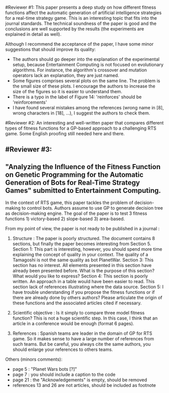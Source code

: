 
#Reviewer #1:
This paper presents a deep study on how different fitness functions affect the automatic generation of artificial intelligence strategies for a real-time strategy game. This is an interesting topic that fits into the journal standards. The technical soundness of the paper is good and the conclusions are well supported by the results (the experiments are explained in detail as well).

Although I recommend the acceptance of the paper, I have some minor suggestions that should improve its quality:

* The authors should go deeper into the explanation of the experimental setup, because Entertainment Computing is not focused on evolutionary algorithms. For instance, the algorithm's crossover and mutation operators lack an explanation, they are just named.
* Some figures comprises several plots on the same line. The problem is the small size of these plots. I encourage the authors to increase the size of the figures so it is easier to understand them.
* There is a typo in the label of Figure 14: 'reinforces' should be 'reinforcements'
* I have found several mistakes among the references (wrong name in [8], wrong characters in [18], ...), I suggest the authors to check them.

#Reviewer #2:
An interesting and well-written paper that compares different types of fitness functions for a GP-based approach to a challenging RTS game.
Some English proofing still needed here and there.

#Reviewer #3:
------------------------------------------------------------------------------------------
"Analyzing the Influence of the Fitness Function on Genetic Programming for the Automatic Generation of Bots for Real-Time Strategy Games" submitted to Entertainment Computing.
-------------------------------------------------------------------------------------------

In the context of RTS game, this paper tackles the problem of decision-making to control bots.
Authors assume to use GP to generate decision tree as decision-making engine.
The goal of the paper is to test 3 fitness functions 1) victory-based 2) slope-based 3) area-based.

From my point of view, the paper is not ready to be published in a journal :
1) Structure :
The paper is poorly structured.
The document contains 8 sections, but finally the paper becomes interesting from Section 5.
Section 1: This part is interesting, however, you should spend more time explaining the concept of quality in your context. The quality of a Tamagoshi is not the same quality as bot PlanetWar.
Section 3: This section has no interest. All elements presented in this section have already been presented before. What is the purpose of this section? What would you like to express?
Section 4: This section is poorly written. An approach in a table would have been easier to read. This section lack of references illustrating where the data source.
Section 5: I have trouble understanding if you propose the fitness functions or if there are already done by others authors? Please articulate the origin of these functions and the associated articles cited if necessary.

2) Scientific objective :
Is it simply to compare three model fitness function? This is not a huge scientific step. In this case, I think that an article in a conference would be  enough (format 6 pages).

3) References : Spanish teams are leader in the domain of GP for RTS game. So it makes sense to have a large number of references from such teams. But be careful, you always cite the same authors, you should enlarge your references to others teams.

Others (minors comments):
* page 5 : "Planet Wars bots [?]"
* page 7 : you should include a caption to the code
* page 21 : the "Acknowledgements" is empty, should be removed
* references 13 and 26 are not articles, should be included as footnote
